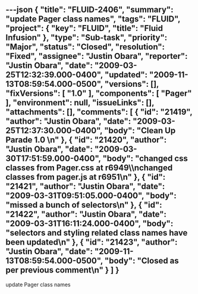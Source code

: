 ---json
{
  "title": "FLUID-2406",
  "summary": "update Pager class names",
  "tags": "FLUID",
  "project": {
    "key": "FLUID",
    "title": "Fluid Infusion"
  },
  "type": "Sub-task",
  "priority": "Major",
  "status": "Closed",
  "resolution": "Fixed",
  "assignee": "Justin Obara",
  "reporter": "Justin Obara",
  "date": "2009-03-25T12:32:39.000-0400",
  "updated": "2009-11-13T08:59:54.000-0500",
  "versions": [],
  "fixVersions": [
    "1.0"
  ],
  "components": [
    "Pager"
  ],
  "environment": null,
  "issueLinks": [],
  "attachments": [],
  "comments": [
    {
      "id": "21419",
      "author": "Justin Obara",
      "date": "2009-03-25T12:37:30.000-0400",
      "body": "Clean Up Parade 1.0&#x20;\n"
    },
    {
      "id": "21420",
      "author": "Justin Obara",
      "date": "2009-03-30T17:51:59.000-0400",
      "body": "changed css classes from Pager.css at r6949\\\nchanged classes from pager.js at r6951\n"
    },
    {
      "id": "21421",
      "author": "Justin Obara",
      "date": "2009-03-31T09:51:05.000-0400",
      "body": "missed a bunch of selectors\n"
    },
    {
      "id": "21422",
      "author": "Justin Obara",
      "date": "2009-03-31T16:11:24.000-0400",
      "body": "selectors and styling related class names have been updated\n"
    },
    {
      "id": "21423",
      "author": "Justin Obara",
      "date": "2009-11-13T08:59:54.000-0500",
      "body": "Closed as per previous comment\n"
    }
  ]
}
---
update Pager class names

        